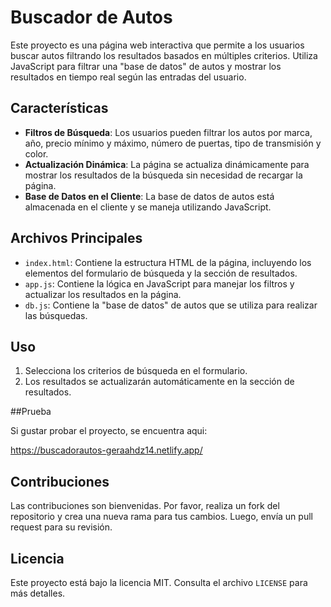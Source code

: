 # Buscador de Autos

Este proyecto es una página web interactiva que permite a los usuarios buscar autos filtrando los resultados basados en múltiples criterios. Utiliza JavaScript para filtrar una "base de datos" de autos y mostrar los resultados en tiempo real según las entradas del usuario.

## Características

- **Filtros de Búsqueda**: Los usuarios pueden filtrar los autos por marca, año, precio mínimo y máximo, número de puertas, tipo de transmisión y color.
- **Actualización Dinámica**: La página se actualiza dinámicamente para mostrar los resultados de la búsqueda sin necesidad de recargar la página.
- **Base de Datos en el Cliente**: La base de datos de autos está almacenada en el cliente y se maneja utilizando JavaScript.

## Archivos Principales

- `index.html`: Contiene la estructura HTML de la página, incluyendo los elementos del formulario de búsqueda y la sección de resultados.
- `app.js`: Contiene la lógica en JavaScript para manejar los filtros y actualizar los resultados en la página.
- `db.js`: Contiene la "base de datos" de autos que se utiliza para realizar las búsquedas.

## Uso

1. Selecciona los criterios de búsqueda en el formulario.
2. Los resultados se actualizarán automáticamente en la sección de resultados.

##Prueba

Si gustar probar el proyecto, se encuentra aqui:
  
  https://buscadorautos-geraahdz14.netlify.app/

## Contribuciones

Las contribuciones son bienvenidas. Por favor, realiza un fork del repositorio y crea una nueva rama para tus cambios. Luego, envía un pull request para su revisión.

## Licencia

Este proyecto está bajo la licencia MIT. Consulta el archivo `LICENSE` para más detalles.

